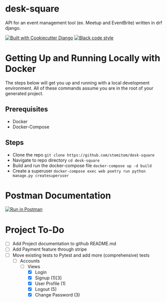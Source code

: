 # desk-square
 API for an event management tool (ex. Meetup and EventBrite) written in drf django.

[![Built with Cookiecutter Django](https://img.shields.io/badge/built%20with%20Django-ff69b4.svg?logo=cookiecutter)](/)
[![Black code style](https://img.shields.io/badge/code%20style-black-000000.svg)](https://github.com/ambv/black)

# Getting Up and Running Locally with Docker

The steps below will get you up and running with a local development environment. All of these commands assume you are in the root of your generated project.

## Prerequisites
- Docker
- Docker-Compose

## Steps
- Clone the repo `git clone https://github.com/stemitom/desk-square`
- Navigate to repo directory `cd desk-square`
- Build and run the docker-compose file `docker-compose up -d build`
- Create a superuser `docker-compose exec web poetry run python manage.py createsuperuser`


# Postman Documentation

[![Run in Postman](https://run.pstmn.io/button.svg)](https://app.getpostman.com/run-collection/1f81891a63eb37a94a5e?action=collection%2Fimport)


# Project To-Do
- [ ] Add Project documentation to github README.md
- [ ] Add Payment feature through stripe
- [ ] Move existing tests to Pytest and add more (comprehensive) tests
  - [ ] Accounts
    - [ ] Views
      - [x] Login
      - [x] Signup (1)[3]
      - [x] User Profile (1)
      - [x] Logout (5)
      - [x] Change Password (3)
